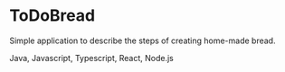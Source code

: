 # ToDoBread

Simple application to describe the steps of creating home-made bread.

Java, Javascript, Typescript, React, Node.js
